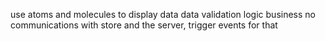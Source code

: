 use atoms and molecules to display data
data validation
logic business
no communications with store and the server, trigger events for that